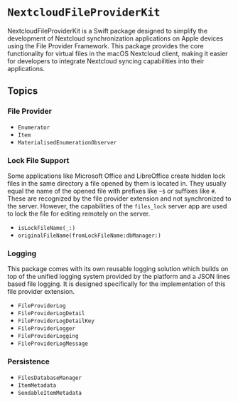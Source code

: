 # ``NextcloudFileProviderKit``

NextcloudFileProviderKit is a Swift package designed to simplify the development of Nextcloud synchronization applications on Apple devices using the File Provider Framework. This package provides the core functionality for virtual files in the macOS Nextcloud client, making it easier for developers to integrate Nextcloud syncing capabilities into their applications.


## Topics

### File Provider

- ``Enumerator``
- ``Item``
- ``MaterialisedEnumerationObserver``

### Lock File Support

Some applications like Microsoft Office and LibreOffice create hidden lock files in the same directory a file opened by them is located in.
They usually equal the name of the opened file with prefixes like `~$` or suffixes like `#`.
These are recognized by the file provider extension and not synchronized to the server.
However, the capabilities of the `files_lock` server app are used to lock the file for editing remotely on the server.

- ``isLockFileName(_:)``
- ``originalFileName(fromLockFileName:dbManager:)``

### Logging

This package comes with its own reusable logging solution which builds on top of the unified logging system provided by the platform and a JSON lines based file logging.
It is designed specifically for the implementation of this file provider extension.

- ``FileProviderLog``
- ``FileProviderLogDetail``
- ``FileProviderLogDetailKey``
- ``FileProviderLogger``
- ``FileProviderLogging``
- ``FileProviderLogMessage``

### Persistence

- ``FilesDatabaseManager``
- ``ItemMetadata``
- ``SendableItemMetadata``
